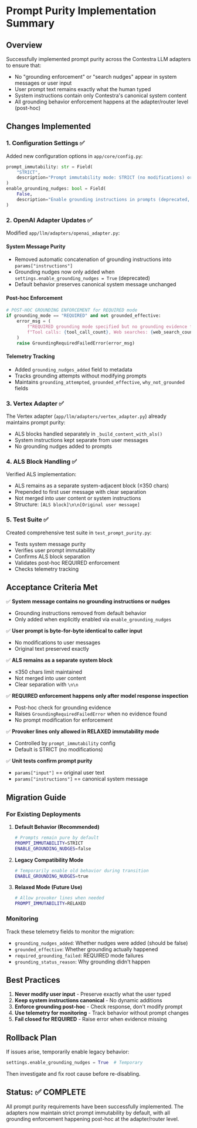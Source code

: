# Prompt Purity Implementation Summary

## Overview
Successfully implemented prompt purity across the Contestra LLM adapters to ensure that:
- No "grounding enforcement" or "search nudges" appear in system messages or user input
- User prompt text remains exactly what the human typed
- System instructions contain only Contestra's canonical system content
- All grounding behavior enforcement happens at the adapter/router level (post-hoc)

## Changes Implemented

### 1. Configuration Settings ✅
Added new configuration options in `app/core/config.py`:
```python
prompt_immutability: str = Field(
    "STRICT",
    description="Prompt immutability mode: STRICT (no modifications) or RELAXED (allow provoker lines)"
)
enable_grounding_nudges: bool = Field(
    False,
    description="Enable grounding instructions in prompts (deprecated, use post-hoc enforcement)"
)
```

### 2. OpenAI Adapter Updates ✅
Modified `app/llm/adapters/openai_adapter.py`:

#### System Message Purity
- Removed automatic concatenation of grounding instructions into `params["instructions"]`
- Grounding nudges now only added when `settings.enable_grounding_nudges = True` (deprecated)
- Default behavior preserves canonical system message unchanged

#### Post-hoc Enforcement
```python
# POST-HOC GROUNDING ENFORCEMENT for REQUIRED mode
if grounding_mode == "REQUIRED" and not grounded_effective:
    error_msg = (
        f"REQUIRED grounding mode specified but no grounding evidence found. "
        f"Tool calls: {tool_call_count}, Web searches: {web_search_count}. "
    )
    raise GroundingRequiredFailedError(error_msg)
```

#### Telemetry Tracking
- Added `grounding_nudges_added` field to metadata
- Tracks grounding attempts without modifying prompts
- Maintains `grounding_attempted`, `grounded_effective`, `why_not_grounded` fields

### 3. Vertex Adapter ✅
The Vertex adapter (`app/llm/adapters/vertex_adapter.py`) already maintains prompt purity:
- ALS blocks handled separately in `_build_content_with_als()`
- System instructions kept separate from user messages
- No grounding nudges added to prompts

### 4. ALS Block Handling ✅
Verified ALS implementation:
- ALS remains as a separate system-adjacent block (≤350 chars)
- Prepended to first user message with clear separation
- Not merged into user content or system instructions
- Structure: `[ALS block]\n\n[Original user message]`

### 5. Test Suite ✅
Created comprehensive test suite in `test_prompt_purity.py`:
- Tests system message purity
- Verifies user prompt immutability
- Confirms ALS block separation
- Validates post-hoc REQUIRED enforcement
- Checks telemetry tracking

## Acceptance Criteria Met

✅ **System message contains no grounding instructions or nudges**
- Grounding instructions removed from default behavior
- Only added when explicitly enabled via `enable_grounding_nudges`

✅ **User prompt is byte-for-byte identical to caller input**
- No modifications to user messages
- Original text preserved exactly

✅ **ALS remains as a separate system block**
- ≤350 chars limit maintained
- Not merged into user content
- Clear separation with `\n\n`

✅ **REQUIRED enforcement happens only after model response inspection**
- Post-hoc check for grounding evidence
- Raises `GroundingRequiredFailedError` when no evidence found
- No prompt modification for enforcement

✅ **Provoker lines only allowed in RELAXED immutability mode**
- Controlled by `prompt_immutability` config
- Default is STRICT (no modifications)

✅ **Unit tests confirm prompt purity**
- `params["input"]` == original user text
- `params["instructions"]` == canonical system message

## Migration Guide

### For Existing Deployments

1. **Default Behavior (Recommended)**
   ```bash
   # Prompts remain pure by default
   PROMPT_IMMUTABILITY=STRICT
   ENABLE_GROUNDING_NUDGES=false
   ```

2. **Legacy Compatibility Mode**
   ```bash
   # Temporarily enable old behavior during transition
   ENABLE_GROUNDING_NUDGES=true
   ```

3. **Relaxed Mode (Future Use)**
   ```bash
   # Allow provoker lines when needed
   PROMPT_IMMUTABILITY=RELAXED
   ```

### Monitoring

Track these telemetry fields to monitor the migration:
- `grounding_nudges_added`: Whether nudges were added (should be false)
- `grounded_effective`: Whether grounding actually happened
- `required_grounding_failed`: REQUIRED mode failures
- `grounding_status_reason`: Why grounding didn't happen

## Best Practices

1. **Never modify user input** - Preserve exactly what the user typed
2. **Keep system instructions canonical** - No dynamic additions
3. **Enforce grounding post-hoc** - Check response, don't modify prompt
4. **Use telemetry for monitoring** - Track behavior without prompt changes
5. **Fail closed for REQUIRED** - Raise error when evidence missing

## Rollback Plan

If issues arise, temporarily enable legacy behavior:
```python
settings.enable_grounding_nudges = True  # Temporary
```

Then investigate and fix root cause before re-disabling.

## Status: ✅ COMPLETE

All prompt purity requirements have been successfully implemented. The adapters now maintain strict prompt immutability by default, with all grounding enforcement happening post-hoc at the adapter/router level.